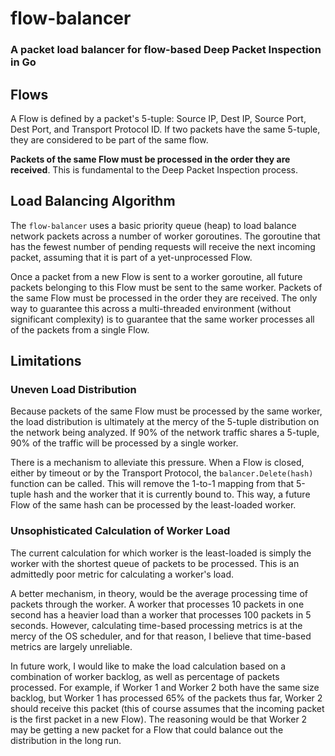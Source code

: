 # flow-balancer
### A packet load balancer for flow-based Deep Packet Inspection in Go

## Flows
A Flow is defined by a packet's 5-tuple: Source IP, Dest IP, Source Port, Dest Port, and Transport Protocol ID. If two packets have the same 5-tuple, they are considered to be part of the same flow.

**Packets of the same Flow must be processed in the order they are received**. This is fundamental to the Deep Packet Inspection process.

## Load Balancing Algorithm
The `flow-balancer` uses a basic priority queue (heap) to load balance network packets across a number of worker goroutines. The goroutine that has the fewest number of pending requests will receive the next incoming packet, assuming that it is part of a yet-unprocessed Flow.

Once a packet from a new Flow is sent to a worker goroutine, all future packets belonging to this Flow must be sent to the same worker. Packets of the same Flow must be processed in the order they are received. The only way to guarantee this across a multi-threaded environment (without significant complexity) is to guarantee that the same worker processes all of the packets from a single Flow.

## Limitations

### Uneven Load Distribution
Because packets of the same Flow must be processed by the same worker, the load distribution is ultimately at the mercy of the 5-tuple distribution on the network being analyzed. If 90% of the network traffic shares a 5-tuple, 90% of the traffic will be processed by a single worker. 

There is a mechanism to alleviate this pressure. When a Flow is closed, either by timeout or by the Transport Protocol, the `balancer.Delete(hash)` function can be called. This will remove the 1-to-1 mapping from that 5-tuple hash and the worker that it is currently bound to. This way, a future Flow of the same hash can be processed by the least-loaded worker.

### Unsophisticated Calculation of Worker Load
The current calculation for which worker is the least-loaded is simply the worker with the shortest queue of packets to be processed. This is an admittedly poor metric for calculating a worker's load.

A better mechanism, in theory, would be the average processing time of packets through the worker. A worker that processes 10 packets in one second has a heavier load than a worker that processes 100 packets in 5 seconds. However, calculating time-based processing metrics is at the mercy of the OS scheduler, and for that reason, I believe that time-based metrics are largely unreliable.

In future work, I would like to make the load calculation based on a combination of worker backlog, as well as percentage of packets processed. For example, if Worker 1 and Worker 2 both have the same size backlog, but Worker 1 has processed 65% of the packets thus far, Worker 2 should receive this packet (this of course assumes that the incoming packet is the first packet in a new Flow). The reasoning would be that Worker 2 may be getting a new packet for a Flow that could balance out the distribution in the long run.

